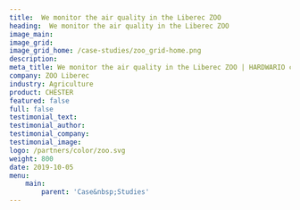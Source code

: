 ```yaml
---
title:  We monitor the air quality in the Liberec ZOO
heading:  We monitor the air quality in the Liberec ZOO
image_main: 
image_grid: 
image_grid_home: /case-studies/zoo_grid-home.png
description:
meta_title: We monitor the air quality in the Liberec ZOO | HARDWARIO case study
company: ZOO Liberec
industry: Agriculture
product: CHESTER
featured: false
full: false
testimonial_text: 
testimonial_author: 
testimonial_company: 
testimonial_image: 
logo: /partners/color/zoo.svg
weight: 800
date: 2019-10-05
menu:
    main:
        parent: 'Case&nbsp;Studies'
---
```

